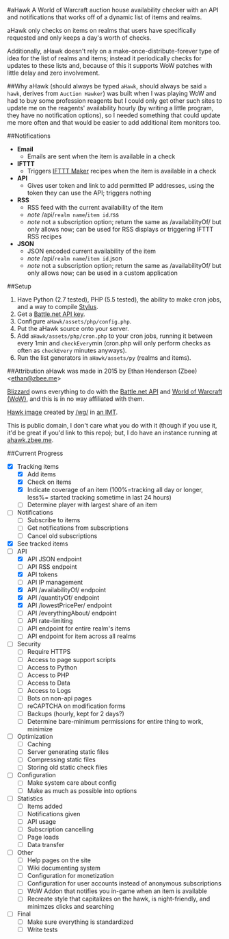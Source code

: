 #aHawk
A World of Warcraft auction house availability checker with an API and 
notifications that works off of a dynamic list of items and realms.

aHawk only checks on items on realms that users have specifically requested and 
only keeps a day's worth of checks.

Additionally, aHawk doesn't rely on a make-once-distribute-forever type of idea 
for the list of realms and items; instead it periodically checks for updates to 
these lists and, because of this it supports WoW patches with little delay and 
zero involvement.

##Why
aHawk (should always be typed `aHawk`, should always be said `a hawk`, derives 
from `Auction Hawker`) was built when I was playing WoW and had to buy some 
profession reagents but I could only get other such sites to update me on the 
reagents' availability hourly (by writing a little program, they have no 
notification options), so I needed something that could update me more often 
and that would be easier to add additional item monitors too.

##Notifications
- **Email**
  - Emails are sent when the item is available in a check
- **IFTTT**
  - Triggers [IFTTT Maker](http://ifttt.com/maker) recipes when the item is 
  available in a check
- **API**
  - Gives user token and link to add permitted IP addresses, using the token 
  they can use the API; triggers nothing
- **RSS**
  - RSS feed with the current availability of the item
  - *note* /api/`realm name`/`item id`.rss
  - *note* not a subscription option; return the same as /availabilityOf/ but 
  only allows now; can be used for RSS displays or triggering IFTTT RSS recipes
- **JSON**
  - JSON encoded current availability of the item
  - *note* /api/`realm name`/`item id`.json
  - *note* not a subscription option; return the same as /availabilityOf/ but 
  only allows now; can be used in a custom application

##Setup
1. Have Python (2.7 tested), PHP (5.5 tested), the ability to make cron jobs, 
and a way to compile [Stylus](https://learnboost.github.io/stylus).
2. Get a [Battle.net API key](https://dev.battle.net/member/register).
3. Configure `aHawk/assets/php/config.php`.
4. Put the aHawk source onto your server.
5. Add `aHawk/assets/php/cron.php` to your cron jobs, running it between every 
1min and `checkEvery`min (cron.php will only perform checks as often as 
`checkEvery` minutes anyways).
6. Run the list generators in `aHawk/assets/py` (realms and items).

##Attribution
aHawk was made in 2015 by Ethan Henderson (Zbee) &lt;ethan@zbee.me>

[Blizzard](https://blizzard.com) owns everything to do with the 
[Battle.net API](https://dev.battle.net) and 
[World of Warcraft (WoW)](https://battle.net/wow), and this is in no way 
affiliated with them.

[Hawk image](assets/img/side.png) created by [/wg/](https://4chan.org/wg/) in 
[an IMT](https://archive.nyafuu.org/wg/thread/6244564/#6245756).

This is public domain, I don't care what you do with it (though if you use it, 
it'd be great if you'd link to this repo); but, I do have an instance running at 
[ahawk.zbee.me](https://ahawk.zbee.me).

##Current Progress
- [X] Tracking items
  - [X] Add items
  - [X] Check on items
  - [X] Indicate coverage of an item (100%=tracking all day or longer, less%=
  started tracking sometime in last 24 hours)
  - [ ] Determine player with largest share of an item
- [ ] Notifications
  - [ ] Subscribe to items
  - [ ] Get notifications from subscriptions
  - [ ] Cancel old subscriptions
- [X] See tracked items
- [ ] API
  - [X] API JSON endpoint
  - [ ] API RSS endpoint
  - [X] API tokens
  - [ ] API IP management
  - [X] API /availabilityOf/ endpoint
  - [X] API /quantityOf/ endpoint
  - [X] API /lowestPricePer/ endpoint
  - [ ] API /everythingAbout/ endpoint
  - [ ] API rate-limiting
  - [ ] API endpoint for entire realm's items
  - [ ] API endpoint for item across all realms
- [ ] Security
  - [ ] Require HTTPS
  - [ ] Access to page support scripts
  - [ ] Access to Python
  - [ ] Access to PHP
  - [ ] Access to Data
  - [ ] Access to Logs
  - [ ] Bots on non-api pages
  - [ ] reCAPTCHA on modification forms
  - [ ] Backups (hourly, kept for 2 days?)
  - [ ] Determine bare-minimum permissions for entire thing to work, minimize
- [ ] Optimization
  - [ ] Caching
  - [ ] Server generating static files
  - [ ] Compressing static files
  - [ ] Storing old static check files
- [ ] Configuration
  - [ ] Make system care about config
  - [ ] Make as much as possible into options
- [ ] Statistics
  - [ ] Items added
  - [ ] Notifications given
  - [ ] API usage
  - [ ] Subscription cancelling
  - [ ] Page loads
  - [ ] Data transfer
- [ ] Other
  - [ ] Help pages on the site
  - [ ] Wiki documenting system
  - [ ] Configuration for monetization
  - [ ] Configuration for user accounts instead of anonymous subscriptions
  - [ ] WoW Addon that notifies you in-game when an item is available
  - [ ] Recreate style that capitalizes on the hawk, is night-friendly, and 
  minimzes clicks and searching
- [ ] Final
  - [ ] Make sure everything is standardized
  - [ ] Write tests

